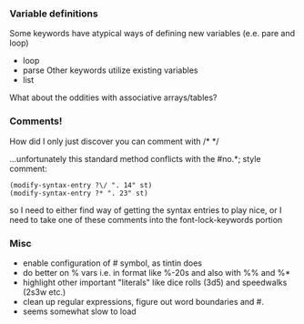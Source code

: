### Variable definitions

Some keywords have atypical ways of defining new variables (e.e. pare and loop)
 - loop
 - parse
Other keywords utilize existing variables
 - list

What about the oddities with associative arrays/tables?

### Comments!

How did I only just discover you can comment with /* */

...unfortunately this standard method conflicts with the #no.*; style comment:

```
(modify-syntax-entry ?\/ ". 14" st)
(modify-syntax-entry ?* ". 23" st)
```

so I need to either find way of getting the syntax entries to play nice, or I need to take one of these comments into the font-lock-keywords portion

### Misc
 * enable configuration of # symbol, as tintin does
 * do better on % vars i.e. in format like %-20s and also with %% and %*
 * highlight other important "literals" like dice rolls (3d5) and speedwalks (2s3w etc.)
 * clean up regular expressions, figure out word boundaries and #.
 * seems somewhat slow to load